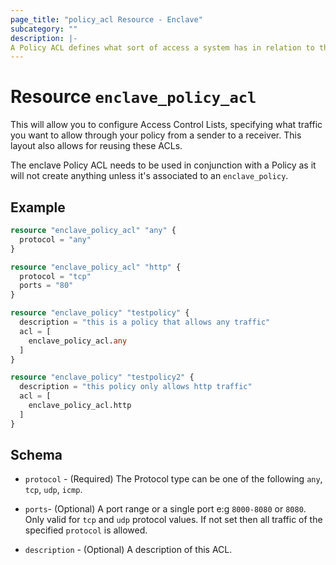 ```yaml
---
page_title: "policy_acl Resource - Enclave"
subcategory: ""
description: |-
A Policy ACL defines what sort of access a system has in relation to the current policy.
---
```


# Resource `enclave_policy_acl`

This will allow you to configure Access Control Lists, specifying what traffic you want to allow through your policy from a sender to a receiver. This layout also allows for reusing these ACLs.

The enclave Policy ACL needs to be used in conjunction with a Policy as it will not create anything unless it's associated to an `enclave_policy`.

## Example

```terraform
resource "enclave_policy_acl" "any" {
  protocol = "any"
}

resource "enclave_policy_acl" "http" {
  protocol = "tcp"
  ports = "80"
}

resource "enclave_policy" "testpolicy" {
  description = "this is a policy that allows any traffic"
  acl = [
    enclave_policy_acl.any
  ]
}

resource "enclave_policy" "testpolicy2" {
  description = "this policy only allows http traffic"
  acl = [
    enclave_policy_acl.http
  ]
}
```

## Schema

- `protocol` - (Required) The Protocol type can be one of the following `any`, `tcp`, `udp`, `icmp`.

- `ports`- (Optional) A port range or a single port e:g `8000-8080` or `8080`. Only valid for `tcp` and `udp` protocol values. If not set then all traffic of the specified `protocol` is allowed.

- `description` - (Optional) A description of this ACL.
